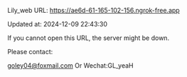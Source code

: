 Lily_web URL: https://ae6d-61-165-102-156.ngrok-free.app

Updated at: 2024-12-09 22:43:30

If you cannot open this URL, the server might be down.

Please contact: 

goley04@foxmail.com Or Wechat:GL_yeaH